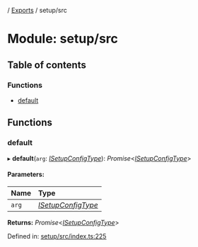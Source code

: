 [](../README.md) / [Exports](../modules.md) / setup/src

# Module: setup/src

## Table of contents

### Functions

- [default](setup_src.md#default)

## Functions

### default

▸ **default**(`arg`: [*ISetupConfigType*](../interfaces/setup.isetupconfigtype.md)): *Promise*<[*ISetupConfigType*](../interfaces/setup.isetupconfigtype.md)\>

#### Parameters:

Name | Type |
:------ | :------ |
`arg` | [*ISetupConfigType*](../interfaces/setup.isetupconfigtype.md) |

**Returns:** *Promise*<[*ISetupConfigType*](../interfaces/setup.isetupconfigtype.md)\>

Defined in: [setup/src/index.ts:225](https://github.com/onzag/itemize/blob/0569bdf2/setup/src/index.ts#L225)
